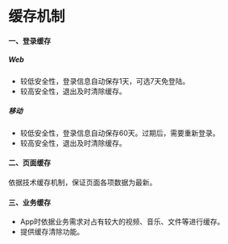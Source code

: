 # 缓存机制

#### 一、登录缓存

##### Web

* 较低安全性，登录信息自动保存1天，可选7天免登陆。
* 较高安全性，退出及时清除缓存。

##### 移动

* 较低安全性，登录信息自动保存60天。过期后，需要重新登录。
* 较高安全性，退出及时清除缓存。

#### 二、页面缓存

依据技术缓存机制，保证页面各项数据为最新。

#### 三、业务缓存

* App时依据业务需求对占有较大的视频、音乐、文件等进行缓存。
* 提供缓存清除功能。



